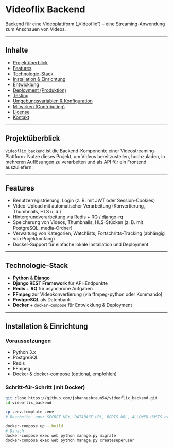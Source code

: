 # Videoflix Backend

Backend für eine Videoplattform („Videoflix“) – eine Streaming-Anwendung zum Anschauen von Videos.

---

##  Inhalte

- [Projektüberblick](#projektüberblick)  
- [Features](#features)  
- [Technologie-Stack](#technologie-stack)  
- [Installation & Einrichtung](#installation--einrichtung)  
- [Entwicklung](#entwicklung)  
- [Deployment (Produktion)](#deployment-produktion)  
- [Testing](#testing)  
- [Umgebungsvariablen & Konfiguration](#umgebungsvariablen--konfiguration)  
- [Mitwirken (Contributing)](#mitwirken-contributing)  
- [License](#license)  
- [Kontakt](#kontakt)

---

## Projektüberblick  
`videoflix_backend` ist die Backend-Komponente einer Videostreaming-Plattform. Nutze dieses Projekt, um Videos bereitzustellen, hochzuladen, in mehreren Auflösungen zu verarbeiten und als API für ein Frontend auszuliefern.

---

## Features

- Benutzerregistrierung, Login (z. B. mit JWT oder Session-Cookies)  
- Video-Upload mit automatischer Verarbeitung (Konvertierung, Thumbnails, HLS u. ä.)  
- Hintergrundverarbeitung via Redis + RQ / django-rq  
- Speicherung von Videos, Thumbnails, HLS-Stücken (z. B. mit PostgreSQL, media-Ordner)  
- Verwaltung von Kategorien, Watchlists, Fortschritts-Tracking (abhängig von Projektumfang)  
- Docker-Support für einfache lokale Installation und Deployment  

---

## Technologie-Stack

- **Python** & **Django**  
- **Django REST Framework** für API-Endpunkte  
- **Redis** + **RQ** für asynchrone Aufgaben  
- **FFmpeg** zur Videokonvertierung (via ffmpeg-python oder Kommando)  
- **PostgreSQL** als Datenbank  
- **Docker** + `docker-compose` für Entwicklung & Deployment  
<!-- - **Gunicorn** + ggf. **NGINX** für Produktionsbereitstellung   -->
<!-- - Optional: **Supervisor** zur Verwaltung von Worker-Prozessen (bei Produktion) -->

---

## Installation & Einrichtung

### Voraussetzungen

- Python 3.x  
- PostgreSQL  
- Redis  
- FFmpeg  
- Docker & docker-compose (optional, empfohlen)

### Schritt-für-Schritt (mit Docker)

```bash
git clone https://github.com/johannesbraun54/videoflix_backend.git
cd videoflix_backend

cp .env.template .env
# Bearbeite .env: SECRET_KEY, DATABASE_URL, REDIS_URL, ALLOWED_HOSTS etc.

docker-compose up --build
# Danach
docker-compose exec web python manage.py migrate
docker-compose exec web python manage.py createsuperuser